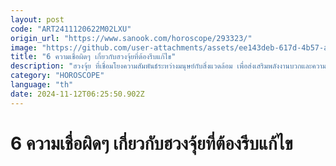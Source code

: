 ```yaml
---
layout: post
code: "ART2411120622M02LXU"
origin_url: "https://www.sanook.com/horoscope/293323/"
image: "https://github.com/user-attachments/assets/ee143deb-617d-4b57-aaf6-25506e28d7a4"
title: "6 ความเชื่อผิดๆ เกี่ยวกับฮวงจุ้ยที่ต้องรีบแก้ไข"
description: "ฮวงจุ้ย ที่เชื่อมโยงความสัมพันธ์ระหว่างมนุษย์กับสิ่งแวดล้อม เพื่อส่งเสริมพลังงานบวกและความเป็นอยู่ที่ดี ถึงแม้จะเป็นศาสตร์ที่มีความลึกซึ้งและน่าสนใจ แต่ก็มี \"ความเชื่อผิด ๆ\" เกี่ยวกับฮวงจุ้ยอยู่หลายเรื่อง"
category: "HOROSCOPE"
language: "th"
date: 2024-11-12T06:25:50.902Z
---
```


# 6 ความเชื่อผิดๆ เกี่ยวกับฮวงจุ้ยที่ต้องรีบแก้ไข